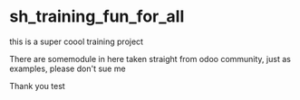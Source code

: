 # sh_training_fun_for_all
this is a super coool training project 

There are somemodule in here taken straight from odoo community, just as examples, please don't sue me

Thank you test

